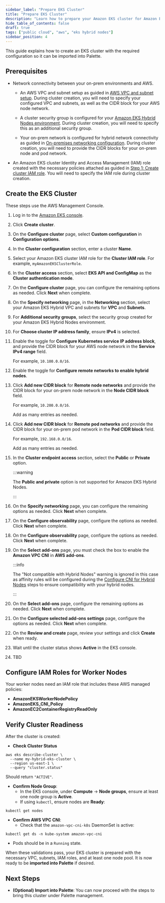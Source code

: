 ```yaml
---
sidebar_label: "Prepare EKS Cluster"
title: "Prepare EKS Cluster"
description: "Learn how to prepare your Amazon EKS cluster for Amazon EKS Hybrid Nodes."
hide_table_of_contents: false
draft: true
tags: ["public cloud", "aws", "eks hybrid nodes"]
sidebar_position: 4
---
```


This guide explains how to create an EKS cluster with the required configuration so it can be imported into Palette.

## Prerequisites

- Network connectivity between your on-prem environments and AWS.

  - An AWS VPC and subnet setup as guided in
    [AWS VPC and subnet setup](https://docs.aws.amazon.com/eks/latest/userguide/hybrid-nodes-networking.html#hybrid-nodes-networking-vpc).
    During cluster creation, you will need to specify your configured VPC and subnets, as well as the CIDR block for
    your AWS node network.

  - A cluster security group is configured for your
    [Amazon EKS Hybrid Nodes environment](https://docs.aws.amazon.com/eks/latest/userguide/hybrid-nodes-networking.html#hybrid-nodes-networking-cluster-sg).
    During cluster creation, you will need to specify this as an additional security group.

  - Your on-prem network is configured for hybrid network connectivity as guided in
    [On-premises networking configuration](https://docs.aws.amazon.com/eks/latest/userguide/hybrid-nodes-networking.html#hybrid-nodes-networking-on-prem).
    During cluster creation, you will need to provide the CIDR blocks for your on-prem node and pod network.

- An Amazon EKS cluster Identity and Access Management (IAM) role created with the necessary policies attached as guided
  in
  [Step 1: Create cluster IAM role](https://docs.aws.amazon.com/eks/latest/userguide/hybrid-nodes-cluster-create.html#hybrid-nodes-cluster-create-iam).
  You will need to specify the IAM role during cluster creation.

## Create the EKS Cluster

These steps use the AWS Management Console.

1. Log in to the [Amazon EKS console](https://console.aws.amazon.com/eks/home#/clusters).

2. Click **Create cluster**.

3. On the **Configure cluster** page, select **Custom configuration** in **Configuration options**.
4. In the **Cluster configuration** section, enter a cluster **Name**.

5. Select your Amazon EKS cluster IAM role for the **Cluster IAM role**. For example, `myAmazonEKSClusterRole`.

6. In the **Cluster access** section, select **EKS API and ConfigMap** as the **Cluster authentication mode**.

7. On the **Configure cluster** page, you can configure the remaining options as needed. Click **Next** when complete.

8. On the **Specify networking** page, in the **Networking** section, select your Amazon EKS Hybrid VPC and subnets for
   **VPC** and **Subnets**.

9. For **Additional security groups**, select the security group created for your Amazon EKS Hybrid Nodes environment.

10. For **Choose cluster IP address family**, ensure **IPv4** is selected.

11. Enable the toggle for **Configure Kubernetes service IP address block**, and provide the CIDR block for your AWS
    node network in the **Service IPv4 range** field.

    For example, `10.100.0.0/16`.

12. Enable the toggle for **Configure remote networks to enable hybrid nodes**.

13. Click **Add new CIDR block** for **Remote node networks** and provide the CIDR block for your on-prem node network
    in the **Node CIDR block** field.

    For example, `10.200.0.0/16`.

    Add as many entries as needed.

14. Click **Add new CIDR block** for **Remote pod networks** and provide the CIDR block for your on-prem pod network in
    the **Pod CIDR block** field.

    For example, `192.168.0.0/16`.

    Add as many entries as needed.

15. In the **Cluster endpoint access** section, select the **Public** or **Private** option.

    :::warning

    The **Public and private** option is not supported for Amazon EKS Hybrid Nodes.

    :::

16. On the **Specify networking** page, you can configure the remaining options as needed. Click **Next** when complete.

17. On the **Configure observability** page, configure the options as needed. Click **Next** when complete.

18. On the **Configure observability** page, configure the options as needed. Click **Next** when complete.

19. On the **Select add-ons** page, you must check the box to enable the **Amazon VPC CNI** in **AWS add-ons**.

    :::info

    The "Not compatible with Hybrid Nodes" warning is ignored in this case as affinity rules will be configured during
    the [Configure CNI for Hybrid Nodes](../import-eks-cluster-enable-hybrid-mode.md#configure-cni-for-hybrid-nodes)
    steps to ensure compatibility with your hybrid nodes.

    :::

20. On the **Select add-ons** page, configure the remaining options as needed. Click **Next** when complete.

21. On the **Configure selected add-ons settings** page, configure the options as needed. Click **Next** when complete.

22. On the **Review and create** page, review your settings and click **Create** when ready.

23. Wait until the cluster status shows **Active** in the EKS console.

24. TBD

## Configure IAM Roles for Worker Nodes

Your worker nodes need an IAM role that includes these AWS managed policies:

- **AmazonEKSWorkerNodePolicy**
- **AmazonEKS_CNI_Policy**
- **AmazonEC2ContainerRegistryReadOnly**

## Verify Cluster Readiness

After the cluster is created:

- **Check Cluster Status**

```
aws eks describe-cluster \
  --name my-hybrid-eks-cluster \
  --region us-east-1 \
  --query "cluster.status"
```

Should return `"ACTIVE"`.

- **Confirm Node Group**:
  - In the EKS console, under **Compute** → **Node groups**, ensure at least one node group is **Active**.
  - If using `kubectl`, ensure nodes are **Ready**:

```
kubectl get nodes
```

- **Confirm AWS VPC CNI**:
  - Check that the `amazon-vpc-cni-k8s` DaemonSet is active:

```
kubectl get ds -n kube-system amazon-vpc-cni
```

- Pods should be in a `Running` state.

When these validations pass, your EKS cluster is prepared with the necessary VPC, subnets, IAM roles, and at least one
node pool. It is now ready to be **imported into Palette** if desired.

## Next Steps

- **(Optional) Import into Palette**: You can now proceed with the steps to bring this cluster under Palette management.
